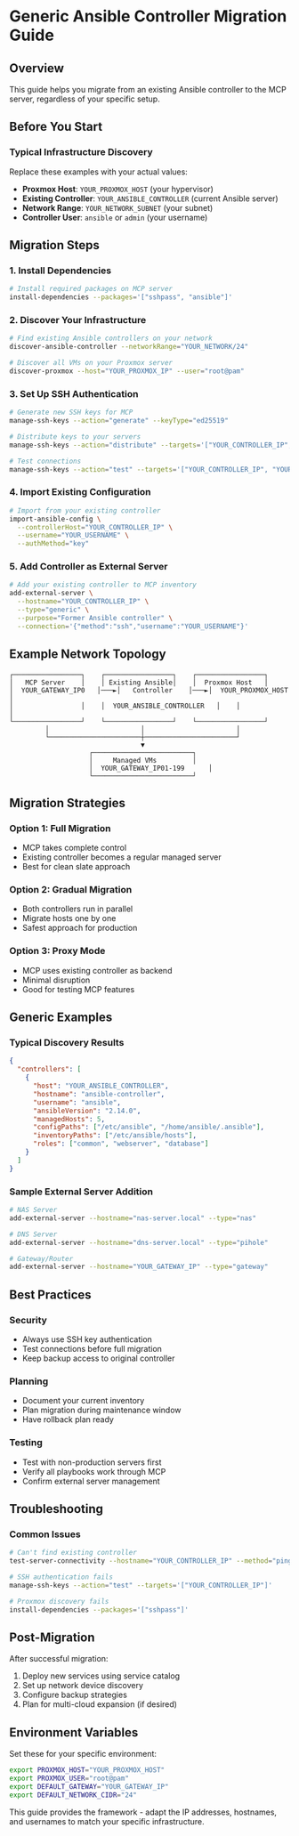 # Generic Ansible Controller Migration Guide

## Overview
This guide helps you migrate from an existing Ansible controller to the MCP server, regardless of your specific setup.

## Before You Start

### Typical Infrastructure Discovery
Replace these examples with your actual values:
- **Proxmox Host**: `YOUR_PROXMOX_HOST` (your hypervisor)
- **Existing Controller**: `YOUR_ANSIBLE_CONTROLLER` (current Ansible server)
- **Network Range**: `YOUR_NETWORK_SUBNET` (your subnet)
- **Controller User**: `ansible` or `admin` (your username)

## Migration Steps

### 1. Install Dependencies
```bash
# Install required packages on MCP server
install-dependencies --packages='["sshpass", "ansible"]'
```

### 2. Discover Your Infrastructure
```bash
# Find existing Ansible controllers on your network
discover-ansible-controller --networkRange="YOUR_NETWORK/24"

# Discover all VMs on your Proxmox server
discover-proxmox --host="YOUR_PROXMOX_IP" --user="root@pam"
```

### 3. Set Up SSH Authentication
```bash
# Generate new SSH keys for MCP
manage-ssh-keys --action="generate" --keyType="ed25519"

# Distribute keys to your servers
manage-ssh-keys --action="distribute" --targets='["YOUR_CONTROLLER_IP", "YOUR_PROXMOX_IP"]' --username="YOUR_USERNAME"

# Test connections
manage-ssh-keys --action="test" --targets='["YOUR_CONTROLLER_IP", "YOUR_PROXMOX_IP"]'
```

### 4. Import Existing Configuration
```bash
# Import from your existing controller
import-ansible-config \
  --controllerHost="YOUR_CONTROLLER_IP" \
  --username="YOUR_USERNAME" \
  --authMethod="key"
```

### 5. Add Controller as External Server
```bash
# Add your existing controller to MCP inventory
add-external-server \
  --hostname="YOUR_CONTROLLER_IP" \
  --type="generic" \
  --purpose="Former Ansible controller" \
  --connection='{"method":"ssh","username":"YOUR_USERNAME"}'
```

## Example Network Topology

```
┌─────────────────┐    ┌─────────────────┐    ┌─────────────────┐
│   MCP Server    │    │ Existing Ansible│    │  Proxmox Host   │
│  YOUR_GATEWAY_IP0   │───►│   Controller    │───►│  YOUR_PROXMOX_HOST  │
│                 │    │  YOUR_ANSIBLE_CONTROLLER   │    │                 │
└─────────────────┘    └─────────────────┘    └─────────────────┘
         │                       │                       │
         └───────────────────────┼───────────────────────┘
                                 ▼
                    ┌─────────────────────────┐
                    │     Managed VMs         │
                    │  YOUR_GATEWAY_IP01-199      │
                    └─────────────────────────┘
```

## Migration Strategies

### Option 1: Full Migration
- MCP takes complete control
- Existing controller becomes a regular managed server
- Best for clean slate approach

### Option 2: Gradual Migration
- Both controllers run in parallel
- Migrate hosts one by one
- Safest approach for production

### Option 3: Proxy Mode
- MCP uses existing controller as backend
- Minimal disruption
- Good for testing MCP features

## Generic Examples

### Typical Discovery Results
```json
{
  "controllers": [
    {
      "host": "YOUR_ANSIBLE_CONTROLLER",
      "hostname": "ansible-controller",
      "username": "ansible",
      "ansibleVersion": "2.14.0",
      "managedHosts": 5,
      "configPaths": ["/etc/ansible", "/home/ansible/.ansible"],
      "inventoryPaths": ["/etc/ansible/hosts"],
      "roles": ["common", "webserver", "database"]
    }
  ]
}
```

### Sample External Server Addition
```bash
# NAS Server
add-external-server --hostname="nas-server.local" --type="nas"

# DNS Server  
add-external-server --hostname="dns-server.local" --type="pihole"

# Gateway/Router
add-external-server --hostname="YOUR_GATEWAY_IP" --type="gateway"
```

## Best Practices

### Security
- Always use SSH key authentication
- Test connections before full migration
- Keep backup access to original controller

### Planning
- Document your current inventory
- Plan migration during maintenance window
- Have rollback plan ready

### Testing
- Test with non-production servers first
- Verify all playbooks work through MCP
- Confirm external server management

## Troubleshooting

### Common Issues
```bash
# Can't find existing controller
test-server-connectivity --hostname="YOUR_CONTROLLER_IP" --method="ping"

# SSH authentication fails
manage-ssh-keys --action="test" --targets='["YOUR_CONTROLLER_IP"]'

# Proxmox discovery fails
install-dependencies --packages='["sshpass"]'
```

## Post-Migration

After successful migration:
1. Deploy new services using service catalog
2. Set up network device discovery
3. Configure backup strategies
4. Plan for multi-cloud expansion (if desired)

## Environment Variables

Set these for your specific environment:
```bash
export PROXMOX_HOST="YOUR_PROXMOX_HOST"
export PROXMOX_USER="root@pam"
export DEFAULT_GATEWAY="YOUR_GATEWAY_IP"
export DEFAULT_NETWORK_CIDR="24"
```

This guide provides the framework - adapt the IP addresses, hostnames, and usernames to match your specific infrastructure.